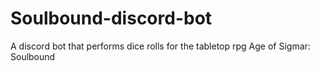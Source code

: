 # Soulbound-discord-bot
A discord bot that performs dice rolls for the tabletop rpg Age of Sigmar: Soulbound
